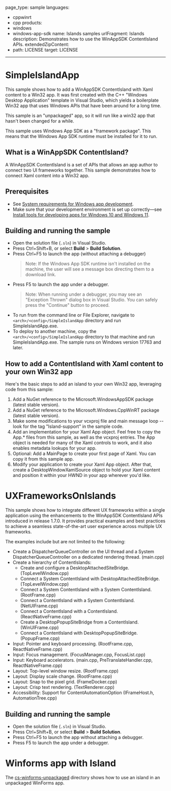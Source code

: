 page_type: sample
languages:
- cppwinrt
- cpp
products:
- windows
- windows-app-sdk
name: Islands samples 
urlFragment: Islands 
description: Demonstrates how to use the WinAppSDK ContentIsland APIs.
extendedZipContent:
- path: LICENSE
  target: LICENSE
---

# SimpleIslandApp

This sample shows how to add a WinAppSDK ContentIsland with Xaml content to a Win32 app.  It was first created with the C++ "Windows Desktop Application"
template in Visual Studio, which yields a boilerplate Win32 app that uses Windows APIs that have been around for a long time.

This sample is an "unpackaged" app, so it will run like a win32 app that hasn't been changed for a while.

This sample uses Windows App SDK as a "framework package".  This means that the Windows App SDK runtime must be installed for it to run.

## What is a WinAppSDK ContentIsland?

A WinAppSDK ContentIsland is a set of APIs that allows an app author to connect two UI frameworks together.  This sample demonstrates how
to connect Xaml content into a Win32 app.

## Prerequisites

* See [System requirements for Windows app development](https://docs.microsoft.com/windows/apps/windows-app-sdk/system-requirements).
* Make sure that your development environment is set up correctly&mdash;see [Install tools for developing apps for Windows 10 and Windows 11](https://docs.microsoft.com/windows/apps/windows-app-sdk/set-up-your-development-environment).

## Building and running the sample

* Open the solution file (`.sln`) in Visual Studio.
* Press Ctrl+Shift+B, or select **Build** \> **Build Solution**.
* Press Ctrl+F5 to launch the app (without attaching a debugger)
    > Note: If the Windows App SDK runtime isn't installed on the machine, the user will see a message box directing them to a download link.
* Press F5 to launch the app under a debugger.
    > Note: When running under a debugger, you may see an "Exception Thrown" dialog box in Visual Studio.  You can safely press the "Continue"
    button to proceed.
* To run from the command line or File Explorer, navigate to `<arch>/<config>/SimpleIslandApp` directory and run SimpleIslandApp.exe.
* To deploy to another machine, copy the `<arch>/<config>/SimpleIslandApp` directory to that machine and run SimpleIslandApp.exe.  The sample
runs on Windows version 17763 and later.

## How to add a ContentIsland with Xaml content to your own Win32 app

Here's the basic steps to add an island to your own Win32 app, leveraging code from this sample:
1. Add a NuGet reference to the Microsoft.WindowsAppSDK package (latest stable version).
2. Add a NuGet reference to the Microsoft.Windows.CppWinRT package (latest stable version).
3. Make some modifications to your vcxproj file and main message loop -- look for the tag "Island-support" in the sample code.
4. Add an implementation for your Xaml App object.  Feel free to copy the App.\* files from this sample, as well as the vcxproj entries.
The App object is needed for many of the Xaml controls to work, and it also enables metadata lookups for your app.
5. Optional: Add a MainPage to create your first page of Xaml.  You can copy it from this sample app.
6. Modify your application to create your Xaml App object.  After that, create a DesktopWindowXamlSource object to hold
your Xaml content and position it within your HWND in your app wherever you'd like.

# UXFrameworksOnIslands

This sample shows how to integrate different UX frameworks within a single application using the 
enhancements to the WinAppSDK ContentIsland APIs introduced in release 1.7.0. It provides practical 
examples and best practices to achieve a seamless state-of-the-art user experience across multiple 
UX frameworks. 

The examples include but are not limited to the following:

- Create a DispatcherQueueController on the UI thread and a System 
DispatcherQueueController on a dedicated rendering thread. (main.cpp)
- Create a hierarchy of ContentIslands:
    - Create and configure a DesktopAttachedSiteBridge. (TopLevelWindow.cpp) 
    - Connect a System ContentIsland with DesktopAttachedSiteBridge. (TopLevelWindow.cpp)
    - Connect a System ContentIsland with a System ContentIsland. (RootFrame.cpp)
    - Connect a ContentIsland with a System ContentIsland. (NetUIFrame.cpp)
    - Connect a ContentIsland with a ContentIsland. (ReactNativeFrame.cpp)
    - Create a DesktopPopupSiteBridge from a ContentIsland. (WinUIFrame.cpp)
    - Connect a ContentIsland with DesktopPopupSiteBridge. (PopupFrame.cpp)
- Input: Pointer and keyboard processing. (RootFrame.cpp, ReactNativeFrame.cpp) 
- Input: Focus management. (FocusManager.cpp, FocusList.cpp)
- Input: Keyboard accelerators. (main.cpp, PreTranslateHandler.cpp, ReactNativeFrame.cpp)
- Layout: Top-level window resize. (RootFrame.cpp)
- Layout: Display scale change. (RootFrame.cpp)
- Layout: Snap to the pixel grid. (FrameDocker.cpp)
- Layout: Crisp text rendering. (TextRenderer.cpp)
- Accessibility: Support for ContentAutomationOption (IFrameHost.h, AutomationTree.cpp)

## Building and running the sample

* Open the solution file (`.sln`) in Visual Studio.
* Press Ctrl+Shift+B, or select **Build** \> **Build Solution**.
* Press Ctrl+F5 to launch the app without attaching a debugger.
* Press F5 to launch the app under a debugger.

# Winforms app with Island

The [cs-winforms-unpackaged](cs-winforms-unpackaged\README.md) directory shows how to use an island in an unpackaged WinForms app.
